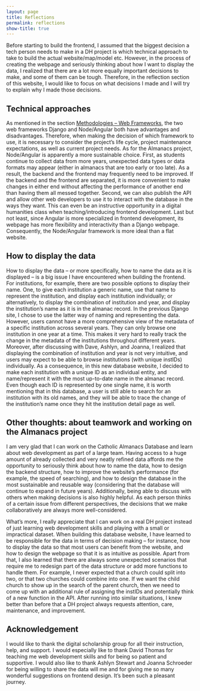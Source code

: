 ```yaml
---
layout: page
title: Reflections
permalink: reflections
show-title: true
---
```


Before starting to build the frontend, I assumed that the biggest decision a tech person needs to make in a DH project is which technical approach to take to build the actual website/map/model etc. However, in the process of creating the webpage and seriously thinking about how I want to display the data, I realized that there are a lot more equally important decisions to make, and some of them can be tough. Therefore, in the reflection section of this website, I would like to focus on what decisions I made and I will try to explain why I made those decisions.

## Technical approaches
As mentioned in the section [Methodologies – Web Frameworks](https://yuchenx063.github.io/template/web_frameworks), the two web frameworks Django and Node/Angular both have advantages and disadvantages. Therefore, when making the decision of which framework to use, it is necessary to consider the project’s life cycle, project maintenance expectations, as well as current project needs. As for the Almanacs project, Node/Angular is apparently a more sustainable choice. First, as students continue to collect data from more years, unexpected data types or data formats may appear (either in almanacs that are too early or too late). As a result, the backend and the frontend may frequently need to be improved. If the backend and the frontend are separated, it is more convenient to make changes in either end without affecting the performance of another end than having them all messed together. Second, we can also publish the API and allow other web developers to use it to interact with the database in the ways they want. This can even be an instructive opportunity in a digital humanities class when teaching/introducing frontend development. Last but not least, since Angular is more specialized in frontend development, its webpage has more flexibility and interactivity than a Django webpage. Consequently, the Node/Angular framework is more ideal than a flat website.

## How to display the data
How to display the data – or more specifically, how to name the data as it is displayed – is a big issue I have encountered when building the frontend. For institutions, for example, there are two possible options to display their name. One, to give each institution a generic name, use that name to represent the institution, and display each institution individually; or alternatively, to display the combination of institution and year, and display the institution’s name as it is in the almanac record. In the previous Django site, I chose to use the latter way of naming and representing the data. However, users cannot have a more comprehensive view of the metadata of a specific institution across several years. They can only browse one institution in one year at a time. This makes it very hard to really track the change in the metadata of the institutions throughout different years. Moreover, after discussing with Dave, Ashlyn, and Joanna, I realized that displaying the combination of institution and year is not very intuitive, and users may expect to be able to browse institutions (with unique instIDs) individually. As a consequence, in this new database website, I decided to make each institution with a unique ID as an individual entity, and name/represent it with the most up-to-date name in the almanac record. Even though each ID is represented by one single name, it is worth mentioning that in this database, a user is still able to search for an institution with its old names, and they will be able to trace the change of the institution’s name once they hit the institution detail page as well.

## Other thoughts: about teamwork and working on the Almanacs project
I am very glad that I can work on the Catholic Almanacs Database and learn about web development as part of a large team. Having access to a huge amount of already collected and very neatly refined data affords me the opportunity to seriously think about how to name the data, how to design the backend structure, how to improve the website’s performance (for example, the speed of searching), and how to design the database in the most sustainable and reusable way (considering that the database will continue to expand in future years). Additionally, being able to discuss with others when making decisions is also highly helpful. As each person thinks of a certain issue from different perspectives, the decisions that we make collaboratively are always more well-considered.

What’s more, I really appreciate that I can work on a real DH project instead of just learning web development skills and playing with a small or impractical dataset. When building this database website, I have learned to be responsible for the data in terms of decision making – for instance, how to display the data so that most users can benefit from the website, and how to design the webpage so that it is as intuitive as possible. Apart from that, I also learned that there are always some unexpected scenarios that require me to redesign part of the data structure or add more functions to handle them. For example, I never expected that a church could split into two, or that two churches could combine into one. If we want the child church to show up in the search of the parent church, then we need to come up with an additional rule of assigning the instIDs and potentially think of a new function in the API. After running into similar situations, I knew better than before that a DH project always requests attention, care, maintenance, and improvement.

## Acknowledgement

I would like to thank the digital scholarship group for all their instruction, help, and support. I would especially like to thank David Thomas for teaching me web development skills and for being so patient and supportive. I would also like to thank Ashlyn Stewart and Joanna Schroeder for being willing to share the data will me and for giving me so many wonderful suggestions on frontend design. It’s been such a pleasant journey.
